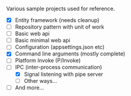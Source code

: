Various sample projects used for reference.

- [x] Entity framework (needs cleanup)
- [ ] Repository pattern with unit of work
- [ ] Basic web api
- [ ] Basic minimal web api
- [ ] Configuration (appsettings.json etc)
- [x] Command line arguments (mostly complete)
- [ ] Platform Invoke (P/Invoke)
- [ ] IPC (inter-process communication)
	- [x] Signal listening with pipe server
	- [ ] Other ways...
- [ ] And more...
